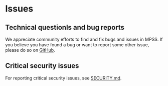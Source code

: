 # Issues

## Technical questionls and bug reports

We appreciate community efforts to find and fix bugs and issues in MPSS.
If you believe you have found a bug or want to report some other issue, please
do so on [GitHub](https://github.com/Microsoft/mpss/issues).

## Critical security issues

For reporting critical security issues, see [SECURITY.md](SECURITY.md).
